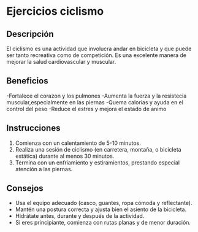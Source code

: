 # Ejercicios ciclismo

## Descripción
El ciclismo es una actividad que involucra andar en bicicleta y que puede ser tanto recreativa como de competición. Es una excelente manera de mejorar la salud cardiovascular y muscular.

## Beneficios
-Fortalece el corazon y los pulmones
-Aumenta la fuerza y la resistecia muscular,especialmente en las piernas
-Quema calorias y ayuda en el control del peso
-Reduce el estres y mejora el estado de animo

## Instrucciones
1. Comienza con un calentamiento de 5-10 minutos.
2. Realiza una sesión de ciclismo (en carretera, montaña, o bicicleta estática) durante al menos 30 minutos.
3. Termina con un enfriamiento y estiramientos, prestando especial atención a las piernas.

## Consejos
- Usa el equipo adecuado (casco, guantes, ropa cómoda y reflectante).
- Mantén una postura correcta y ajusta bien el asiento de la bicicleta.
- Hidrátate antes, durante y después de la actividad.
- Si eres principiante, comienza con rutas planas y de menor duración.